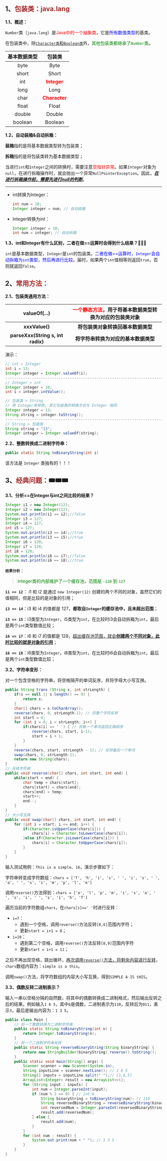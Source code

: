 ## 1、<span style='color:brown'>**包装类：java.lang**</span>

**1.1、概述：**

`Number`类（`java.lang`）是<span style="color:red">Java中的一个抽象类</span>，它是<span style="color:blue">所有数值类型</span>的基类。

在包装类中，除<u>`Character类`和`Boolean类`</u>外，<span style="color:green">其他包装类都继承了`Number`类</span>。

| 基本数据类型 |                    包装类                    |
| :----------: | :------------------------------------------: |
|     byte     |                     Byte                     |
|    short     |                    Short                     |
|     int      |  <span style='color:red'>**Integer**</span>  |
|     long     |                     Long                     |
|     char     | <span style='color:red'>**Character**</span> |
|    float     |                    Float                     |
|    double    |                    Double                    |
|   boolean    |                   Boolean                    |

**1.2、自动装箱&自动拆箱：**

**装箱**指的是将基本数据类型转为包装类；

**拆箱**指的是将包装类转为基本数据类型；

​	当进行`int`和`Integer`之间的转换时，需要注意<span style="color:red">空指针异常</span>。如果`Integer`对象为`null`，在进行拆箱操作时，就会抛出一个异常`NullPointerException`。因此，<u>***在进行拆箱操作前，需要先进行null的判断***</u>。

---

- int转换为Integer：

  ```java
  int num = 10;
  Integer integer = num; // 自动装箱
  ```

- Integer转换为int：

  ```java
  Integer integer = 10;
  int num = integer; // 自动拆箱
  ```

**1.3、int和Integer有什么区别，二者在做==运算时会得到什么结果？**🎉🎋🎋

​	`int`是基本数据类型，`Integer`是`int`的包装类。<span style="color:blue">二者在做==运算时，`Integer`会自动拆箱为`int`类型，然后再进行比较</span>。届时，如果两个`int`值相等则返回`true`，否则就返回`false`。



## 2、<span style="color:brown">常用方法：</span>

**2.1、包装类通用方法：**

|           valueOf(...)            | <span style="color:red">一个静态方法</span>，用于将基本数据类型转换为对应的包装类对象 |
| :-------------------------------: | :----------------------------------------------------------: |
|          **xxxValue()**           |              **将包装类对象转换回基本数据类型**              |
| **parseXxx(String s, int radix)** |             **将字符串转换为对应的基本数据类型**             |

演示：

```java
// int > Integer
int i = 13;
Integer integer = Integer.valueOf(i);
------------------------------------------------------------------------------------------------------------
// Integer > int
Integer integer = 10;
int i = integer.intValue();
```

```java
// 包装类 > String 
// 用 Integer来举例, 其它包装类的转换方式与 Integer 相同
Integer integer = 13;
String string = integer.toString();
------------------------------------------------------------------------------------------------------------
// String > 包装类
String string = "13";
Integer integer = Integer.valueOf(string);
```

**2.2、整数转换成二进制字符串：**

```java
public static String toBinaryString(int i)
```

该方法是 `Integer` 类独有的！！！



## 3、<span style="color:brown">经典问题：</span>🎟️🎟️🎟️

**3.1、分析==在Integer与int之间比较的结果？**

```java
Integer i1 = new Integer(12);
Integer i2 = new Integer(12);
System.out.println(i1 == i2);//false
Integer i3 = 127;
Integer i4 = 127;
int i5 = 127;
System.out.println(i3 == i4);//true
System.out.println(i3 == i5);//true
Integer i6 = 128;
Integer i7 = 128;
int i8 = 128;
System.out.println(i6 == i7);//false
System.out.println(i6 == i8);//true
```

**`结果分析`**：

> <span style="color:green">Integer类的内部维护了一个缓存池，范围是 `-128` 到 `127`</span>

**`i1 == i2`**： i1 和 i2 是通过 `new Integer(12)` 创建的两个不同的对象，虽然它们的值相同，但是比较的是对象的引用；

**`i3 == i4`**：i3 和 i4 的值都是 127，**都取自`Integer`的缓存池中，且未超出范围**；

**`i3 == i5`**：i3类型为`Integer`，i5类型为`int`，在比较时i3会自动拆箱为`int`，最后是两个`int`类型数值比较；

**`i6 == i7`**：i6 和 i7 的值都是 128，<u>超出缓存池范围，就会**创建两个不同对象，此时比较的就是对象的引用**</u>；

**`i6 == i8`**：i6类型为`Integer`，i8类型为`int`，在比较时i6会自动拆箱为`int`，最后是两个`int`类型数值比较；

**3.2、字符串变形：**

对一个包含空格的字符串，将空格隔开的单词反序，并将字母大小写互换。

```java
public String trans (String s, int strLength) {
    if(s == null || s.length() == 0) {
        return s;
    }
    char[] chars = s.toCharArray();
    reverse(chars, 0, strLength-1); // 将整个字符反转
    int start = 0;
    for (int i = 0; i < strLength; i++) {
        if(chars[i] == ' ') { // 将每一个单词返回正确顺序
            reverse(chars, start, i-1);
            start = i + 1;
        }
    }
    reverse(chars, start, strLength - 1); // 反转最后一个单词
    swap(chars, 0, strLength-1);
    return new String(chars);
}
// 反转字符串
public void reverse(char[] chars, int start, int end) {
    while(start < end) {
        char temp = chars[start];
        chars[start] = chars[end];
        chars[end] = temp;
        start++;
        end--;
    }
}
// 大小写互换
public void swap(char[] chars, int start, int end) {
    for (int i = start; i <= end; i++) {
        if(Character.isUpperCase(chars[i])) {
            chars[i] = Character.toLowerCase(chars[i]);
        }else if(Character.isLowerCase(chars[i])) {
            chars[i] = Character.toUpperCase(chars[i]);
        }
    }
}
```

输入测试用例：`This is a simple`、`16`，演示步骤如下：

字符串转变成字符数组：`chars = ['T', 'h', 'i', 's', ' ', 'i', 's', ' ', 'a', ' ', 's', 'i', 'm', 'p', 'l', 'e']`

调用`reserse()`方法得到：`chars = ['e', 'l', 'p', 'm', 'i', 's', 'a', ' ', 's', 'i', ' ', 's', 'i', 'h', 'T']`

遍历当前的字符数组`chars`，在`chars[i]==' '`时进行反转：

- `i=7`：
  - 遇到一个空格，调用`reverse()`方法反转`[0,6]`范围内字符；
  - 更新`start = i+1 = 8`；
- `i=10`：
  - 遇到第二个空格，调用`reverse()`方法反转`[8,9]`范围内字符
  - 更新`start = i+1 = 11`；

之后不再出现空格，跳出循环，<u>再次调用`reverse()`方法，将剩余内容进行反转</u>，`chars`数组内容为：`simple is a this`。

调用`swap()`方法，将字符数组的内容大小写互换，得到`SIMPLE A IS tHIS`。

**3.3、偶数反转二进制表示？**

输入一串以空格分隔的自然数，将其中的偶数转换成二进制格式，然后输出反转之后的结果。例如输入`1 6 5`，其中`6`是偶数，二进制表示为`110`，反转后为`011`，表示`3`，最后是输出内容为：`1 3 5`。

```java
public class Main {
    // 将一个整数转换为二进制字符串
    public static String toBinaryString(int n) {
        return Integer.toBinaryString(n);
    }
    // 将一个二进制字符串反转
    public static String reverseBinaryString(String binaryString) {
        return new StringBuilder(binaryString).reverse().toString();
    }
    public static void main(String[] args) {
        Scanner scanner = new Scanner(System.in);
        String inputLine = scanner.nextLine(); // 1 6 5
        String[] inputs = inputLine.split(" ");// [1,6,5]
        ArrayList<Integer> result = new ArrayList<>();
        for (String input : inputs) {
            int num = Integer.parseInt(input); 
            if (num % 2 == 0) { // int:6
                String binaryString = toBinaryString(num); // 110
                String reversedBinaryString = reverseBinaryString(binaryString); //011
                int reversedNum = Integer.parseInt(reversedBinaryString, 2); // 3
                result.add(reversedNum);
            } else {
                result.add(num);
            }
        }
        for (int num : result) {
            System.out.print(num + " "); // 1 3 5 
        }
    }
}
```

